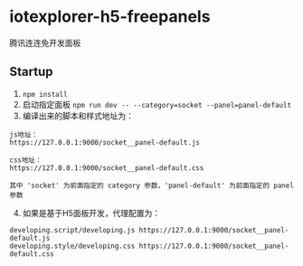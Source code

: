 # iotexplorer-h5-freepanels

腾讯连连免开发面板

## Startup

1. `npm install`
2. 启动指定面板 `npm run dev -- --category=socket --panel=panel-default`
3. 编译出来的脚本和样式地址为：

```
js地址：
https://127.0.0.1:9000/socket__panel-default.js

css地址：
https://127.0.0.1:9000/socket__panel-default.css

其中 'socket' 为前面指定的 category 参数，'panel-default' 为前面指定的 panel 参数
```

4. 如果是基于H5面板开发，代理配置为：

```
developing.script/developing.js https://127.0.0.1:9000/socket__panel-default.js
developing.style/developing.css https://127.0.0.1:9000/socket__panel-default.css
```
